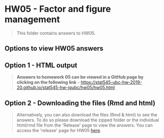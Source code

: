 # HW05 - Factor and figure management

>
>This folder contains answers to HW05.
>

## Options to view HW05 answers

## Option 1 - HTML output

> **Answers to homework 05 can be viewed in a GitHub page by clicking on the following link** - https://stat545-ubc-hw-2019-20.github.io/stat545-hw-jgubc/hw05/hw05.html
>

## Option 2 - Downloading the files (Rmd and html)

> Alternatively, you can also download the files (Rmd & html) to see the answers. To do so please download the zipped folder or the individual html/rmd file from the 'Release' page to view the answers. You can access the 'release' page for HW05 [here]().
>

